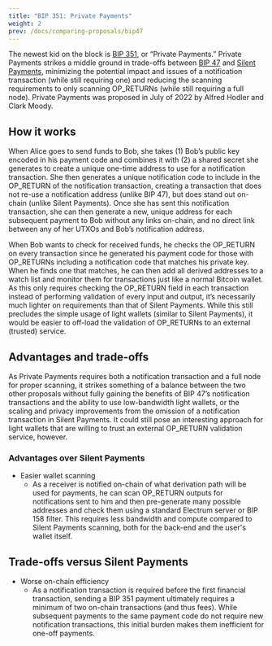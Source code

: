 ```yaml
---
title: "BIP 351: Private Payments"
weight: 2
prev: /docs/comparing-proposals/bip47
---
```


The newest kid on the block is [BIP 351](https://bips.dev/351/), or “Private Payments.” Private Payments strikes a middle ground in trade-offs between [BIP 47](/docs/comparing-proposals/bip47) and [Silent Payments](/docs/explained), minimizing the potential impact and issues of a notification transaction (while still requiring one) and reducing the scanning requirements to only scanning OP_RETURNs (while still requiring a full node). Private Payments was proposed in July of 2022 by Alfred Hodler and Clark Moody.

## How it works

When Alice goes to send funds to Bob, she takes (1) Bob’s public key encoded in his payment code and combines it with (2) a shared secret she generates to create a unique one-time address to use for a notification transaction. She then generates a unique notification code to include in the OP_RETURN of the notification transaction, creating a transaction that does not re-use a notification address (unlike BIP 47), but does stand out on-chain (unlike Silent Payments). Once she has sent this notification transaction, she can then generate a new, unique address for each subsequent payment to Bob without any links on-chain, and no direct link between any of her UTXOs and Bob’s notification address.

When Bob wants to check for received funds, he checks the OP_RETURN on every transaction since he generated his payment code for those with OP_RETURNs including a notification code that matches his private key. When he finds one that matches, he can then add all derived addresses to a watch list and monitor them for transactions just like a normal Bitcoin wallet. As this only requires checking the OP_RETURN field in each transaction instead of performing validation of every input and output, it’s necessarily much lighter on requirements than that of Silent Payments. While this still precludes the simple usage of light wallets (similar to Silent Payments), it would be easier to off-load the validation of OP_RETURNs to an external (trusted) service.

## Advantages and trade-offs

As Private Payments requires both a notification transaction and a full node for proper scanning, it strikes something of a balance between the two other proposals without fully gaining the benefits of BIP 47’s notification transactions and the ability to use low-bandwidth light wallets, or the scaling and privacy improvements from the omission of a notification transaction in Silent Payments. It could still pose an interesting approach for light wallets that are willing to trust an external OP_RETURN validation service, however.

### Advantages over Silent Payments

- Easier wallet scanning
  - As a receiver is notified on-chain of what derivation path will be used for payments, he can scan OP_RETURN outputs for notifications sent to him and then pre-generate many possible addresses and check them using a standard Electrum server or BIP 158 filter. This requires less bandwidth and compute compared to Silent Payments scanning, both for the back-end and the user's wallet itself.

## Trade-offs versus Silent Payments

- Worse on-chain efficiency
  - As a notification transaction is required before the first financial transaction, sending a BIP 351 payment ultimately requires a minimum of two on-chain transactions (and thus fees). While subsequent payments to the same payment code do not require new notification transactions, this initial burden makes them inefficient for one-off payments.
